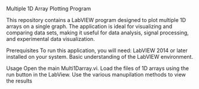 Multiple 1D Array Plotting Program

This repository contains a LabVIEW program designed to plot multiple 1D arrays on a single graph. The application is ideal for visualizing and comparing data sets, making it useful for data analysis, signal processing, and experimental data visualization.

Prerequisites
To run this application, you will need:
LabVIEW 2014 or later installed on your system.
Basic understanding of the LabVIEW environment.

Usage
Open the main Multi1Darray.vi.
Load the files of 1D arrays using the run button in the LabView.
Use the various manupilation methods to view the results
